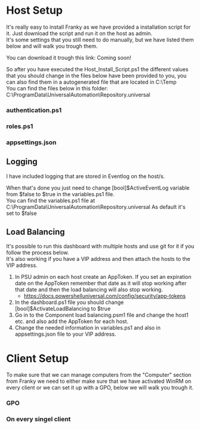  # Host Setup
 It's really easy to install Franky as we have provided a installation script for it. Just download the script and run it on the host as admin.  
 It's some settings that you still need to do manually, but we have listed them below and will walk you trough them.  
   
 You can download it trough this link: Coming soon!

So after you have executed the Host_Install_Script.ps1 the different values that you should change in the files below have been provided to you, you can also find them in a autogenerated file that are located in C:\Temp  
You can find the files below in this folder: C:\ProgramData\UniversalAutomation\Repository\.universal

### authentication.ps1

### roles.ps1

### appsettings.json

## Logging
I have included logging that are stored in Eventlog on the host/s.
  
When that's done you just need to change [bool]$ActiveEventLog variable from $false to $true in the variables.ps1 file.  
You can find the variables.ps1 file at C:\ProgramData\UniversalAutomation\Repository\.universal
As default it's set to $false

## Load Balancing
It's possible to run this dashboard with multiple hosts and use git for it if you follow the process below.  
It's also working if you have a VIP address and then attach the hosts to the VIP address.  
  
1. In PSU admin on each host create an AppToken. If you set an expiration date on the AppToken remember that date as it will stop working after that date and then the load balancing will also stop working.
    - https://docs.powershelluniversal.com/config/security/app-tokens
2. In the dashboard.ps1 file you should change [bool]$ActivateLoadBalancing to $true
3. Go in to the Component load balancing.psm1 file and change the host1 etc. and also add the AppToken for each host.
4. Change the needed information in variables.ps1 and also in appsettings.json file to your VIP address.  

 # Client Setup
 To make sure that we can manage computers from the "Computer" section from Franky we need to either make sure that we have activated WinRM on every client or we can set it up with a GPO, below we will walk you trough it.

 ### GPO

 ### On every singel client